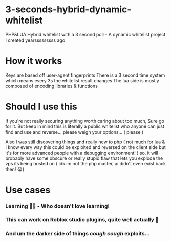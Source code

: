 # 3-seconds-hybrid-dynamic-whitelist
PHP&amp;LUA Hybrid whitelist with a 3 second poll - A dynamic whitelist project I created yearsssssssss ago

# How it works
Keys are based off user-agent fingerprints
There is a 3 second time system which means every 3s the whitelist result changes
The lua side is mostly composed of encoding libraries & functions

# Should I use this
If you're not really securing anything worth caring about too much, Sure go for it.
But keep in mind this is literally a public whitelist who anyone can just find and use and reverse... please weigh your options... ( please )

Also I was still discovering things and really new to php ( not much for lua & I know every way this could be exploited and reversed on the client side but it's for more advanced people with a debugging environment! ) so, it will probably have some obscure or really stupid flaw that lets you explode the vps its being hosted on ( idk im not the php master, ai didn't even exist back then! 😭)

# Use cases
### Learning 🧠🦕 - Who doesn't love learning!
### This can work on Roblox studio plugins, quite well actually 👀
### And um the darker side of things *cough cough* **exploits...**
